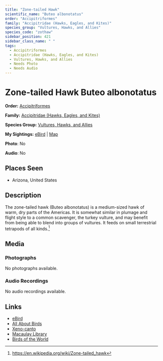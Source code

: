 ```yaml
---
title: "Zone-tailed Hawk"
scientific_name: "Buteo albonotatus"
order: "Accipitriformes"
family: "Accipitridae (Hawks, Eagles, and Kites)"
species_group: "Vultures, Hawks, and Allies"
species_code: "zothaw"
sidebar_position: 421
sidebar_class_name: " "
tags: 
  - Accipitriformes
  - Accipitridae (Hawks, Eagles, and Kites)
  - Vultures, Hawks, and Allies
  - Needs Photo
  - Needs Audio
---
```


# Zone-tailed Hawk <span className='sci_name'>Buteo albonotatus</span>

**Order:** [Accipitriformes](/tags/accipitriformes)

**Family:** [Accipitridae (Hawks, Eagles, and Kites)](/tags/accipitridae-hawks-eagles-and-kites)

**Species Group:** [Vultures, Hawks, and Allies](/tags/vultures-hawks-and-allies)

**My Sightings:** [eBird](https://ebird.org/lifelist?r=world&time=life&spp=zothaw) | [Map](/map?species_code=zothaw)

**Photo**: No 

**Audio**: No

## Places Seen

* Arizona, United States

## Description
The zone-tailed hawk (Buteo albonotatus) is a medium-sized hawk of warm, dry parts of the Americas. It is somewhat similar in plumage and flight style to a common scavenger, the turkey vulture, and may benefit from being able to blend into groups of vultures. It feeds on small terrestrial tetrapods of all kinds.[^1]

[^1]: https://en.wikipedia.org/wiki/Zone-tailed_hawk

## Media
### Photographs
No photographs available.

### Audio Recordings
No audio recordings available.

## Links
* [eBird](https://ebird.org/species/zothaw) 
* [All About Birds](https://www.allaboutbirds.org/guide/zothaw) 
* [Xeno-canto](https://www.xeno-canto.org/species/buteo-albonotatus) 
* [Macaulay Library](https://search.macaulaylibrary.org/catalog?taxonCode=zothaw&sort=rating_rank_desc)
* [Birds of the World](https://birdsoftheworld.org/bow/species/zothaw)
